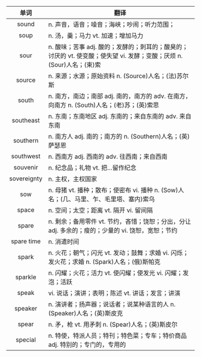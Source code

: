 |单词|翻译  |
|:--:|--| 
|	sound  		|		n. 声音，语音；噪音；海峡；吵闹；听力范围；	|		
|	soup  		|		n. 汤，羹；马力 vt. 加速；增加马力	|		
|	sour  		|		n. 酸味；苦事 adj. 酸的；发酵的；刺耳的；酸臭的；讨厌的 vt. 使变酸；使失望 vi. 发酵；变酸；厌烦 n. (Sour)人名；(柬)索	|		
|	source  		|		n. 来源；水源；原始资料 n. (Source)人名；(法)苏尔斯	|		
|	south  		|		n. 南方，南边；南部 adj. 南的，南方的 adv. 在南方，向南方 n. (South)人名；(老)苏；(英)索思	|		
|	southeast  		|		n. 东南；东南地区 adj. 东南的；来自东南的 adv. 来自东南	|		
|	southern  		|		n. 南方人 adj. 南的；南方的 n. (Southern)人名；(英)萨瑟恩	|		
|	southwest  		|		n. 西南方 adj. 西南的 adv. 往西南；来自西南	|		
|	souvenir  		|		n. 纪念品；礼物 vt. 把…留作纪念	|		
|	sovereignty  		|		n. 主权，主权国家	|		
|	sow  		|		n. 母猪 vt. 播种；散布；使密布 vi. 播种 n. (Sow)人名；(几、马里、乍、毛里塔、塞内)索乌	|		
|	space  		|		n. 空间；太空；距离 vt. 隔开 vi. 留间隔	|		
|	spare  		|		n. 剩余；备用零件 vt. 节约，吝惜；饶恕；分出，分让 adj. 多余的；瘦的；少量的 vi. 饶恕，宽恕；节约	|		
|	spare time  		|		n. 消遣时间	|		
|	spark  		|		n. 火花；朝气；闪光 vt. 发动；鼓舞；求婚 vi. 闪烁；发火花；求婚 n. (Spark)人名；(俄)斯帕克	|		
|	sparkle  		|		n. 闪耀；火花；活力 vt. 使闪耀；使发光 vi. 闪耀；发泡；活跃	|		
|	speak  		|		vi. 说话；演讲；表明；陈述 vt. 讲话；发言；讲演	|		
|	speaker  		|		n. 演讲者；扬声器；说话者；说某种语言的人 n. (Speaker)人名；(英)斯皮克	|		
|	spear  		|		n. 矛，枪 vt. 用矛刺 n. (Spear)人名；(英)斯皮尔	|		
|	special  		|		n. 特使，特派人员；特刊；特色菜；专车；特价商品 adj. 特别的；专门的，专用的	|		

